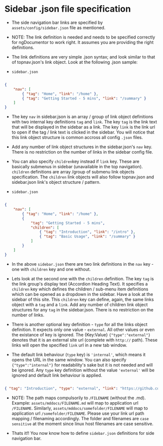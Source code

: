 # Sidebar .json file specification


* The side navigation bar links are specified by `assets/config/sidebar.json` file as mentioned.


* NOTE: The link definition is needed and needs to be specified correctly for ngDocumentor to work right. It assumes you are providing the right definitions.


* The link definitions are very simple .json syntax; and look similar to that of topnav.json's link object. Look at the following .json sample:


* `sidebar.json`

```json

{
    "nav": [
        { "tag": "Home", "link": "/home" },
        { "tag": "Getting Started - 5 mins", "link": "/summary" } 
    ]
}

```


* The key `nav` in sidebar.json is an array / group of link object definitions with two internal key definitions `tag` and `link`. The key `tag` is the link text that will be displayed in the sidebar as a link. The key `link` is the link url to open if the tag / link text is clicked in the sidebar. You will notice that this link object structure is common accross all config `.json` files.


* Add any number of link object structures in the sidebar.json's `nav` key. There is no restriction on the number of links in the sidebar config file.


* You can also specify `children`key instead if `link` key. These are basically submenus in sidebar (unavailable in the top navigation). `children` definitions are array /group of submenu link objects specification. The `children` link objects will also follow topnav.json and sidebar.json link's object structure / pattern.


* `sidebar.json`

```json

{
    "nav": [
        { "tag": "Home", "link": "/home" },
        {
            "tag": "Getting Started - 5 mins",
            "children": [
                { "tag": "Introduction", "link": "/intro" },
                { "tag": "Basic Usage", "link": "/summary" }
            ]
        }
    ]
}

```


* In the above `sidebar.json` there are two link definitions in the `nav` key - one with `children` key and one without.


* Lets look at the second one with the `children` definition. The key `tag` is the link group's display text (Accordion Heading Text). It specifies a `children` key which defines the children / sub-menu item definitions which can be opened as a dropdown in the sidebar. Have a look at the sidebar of this site. This `children` key can define, again, the same links object with a `tag` and a `link`. Add any number of children link object structures for any `tag` in the sidebar.json. There is no restriction on the number of links.


* There is another optional key definition - `type` for all the links object definition. It expects only one value - `external`. All other values or even the existance of key is ignored. The {Key:Value} `{"type":"external"}` denotes that it is an external site url (complete with `http://` path). These links will open the specified `link` url in a new tab window. 


* The default link behaviour (`type` key) is `'internal'`, which means it opens the URL in the same window. You can also specify `{"type":"internal"}` for readability's sake but it is not needed and will be ignored. Any `type` key definition without the value `'external'` will be ignored and default link behaviour is applied.


```json

{ "tag": "Introduction", "type": "external", "link": "https://github.com/ngDocumentor/ngDocumentor" }

```


* NOTE: The path maps compulsorily to `/FILENAME` (without the .md). Example: `assets/mddocs/FILENAME.md` will map to application url `/FILENAME`. Similarly, `assets/mddocs/somefolder/FILENAME` will map to application url `/somefolder/FILENAME`. Please use your link url path mapping / filenaming accordingly. The folder and filenames are `case sensitive` at the moment since linux host filenames are case sensitive.


* Thats it!! You now know how to define `sidebar.json` definitions for side navigation bar.


